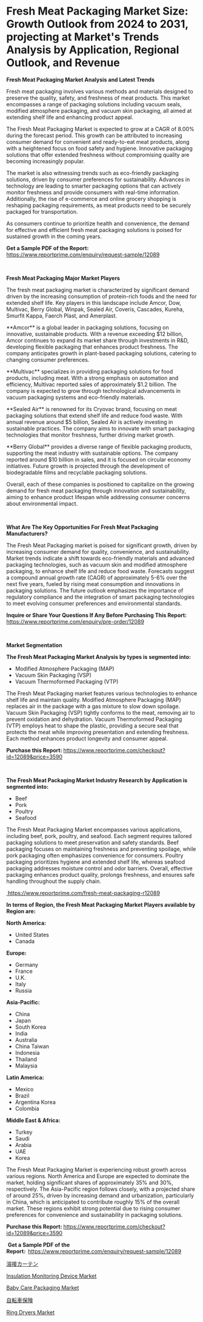 <p><h1>Fresh Meat Packaging Market Size: Growth Outlook from 2024 to 2031, projecting at Market's Trends Analysis by Application, Regional Outlook, and Revenue</h1></p><p><strong>Fresh Meat Packaging Market Analysis and Latest Trends</strong></p>
<p><p>Fresh meat packaging involves various methods and materials designed to preserve the quality, safety, and freshness of meat products. This market encompasses a range of packaging solutions including vacuum seals, modified atmosphere packaging, and vacuum skin packaging, all aimed at extending shelf life and enhancing product appeal.</p><p>The Fresh Meat Packaging Market is expected to grow at a CAGR of 8.00% during the forecast period. This growth can be attributed to increasing consumer demand for convenient and ready-to-eat meat products, along with a heightened focus on food safety and hygiene. Innovative packaging solutions that offer extended freshness without compromising quality are becoming increasingly popular.</p><p>The market is also witnessing trends such as eco-friendly packaging solutions, driven by consumer preferences for sustainability. Advances in technology are leading to smarter packaging options that can actively monitor freshness and provide consumers with real-time information. Additionally, the rise of e-commerce and online grocery shopping is reshaping packaging requirements, as meat products need to be securely packaged for transportation.</p><p>As consumers continue to prioritize health and convenience, the demand for effective and efficient fresh meat packaging solutions is poised for sustained growth in the coming years.</p></p>
<p><strong>Get a Sample PDF of the Report:&nbsp;</strong> <a href="https://www.reportprime.com/enquiry/request-sample/12089">https://www.reportprime.com/enquiry/request-sample/12089</a></p>
<p>&nbsp;</p>
<p><strong>Fresh Meat Packaging Major Market Players</strong></p>
<p><p>The fresh meat packaging market is characterized by significant demand driven by the increasing consumption of protein-rich foods and the need for extended shelf life. Key players in this landscape include Amcor, Dow, Multivac, Berry Global, Winpak, Sealed Air, Coveris, Cascades, Kureha, Smurfit Kappa, Faerch Plast, and Amerplast.</p><p>**Amcor** is a global leader in packaging solutions, focusing on innovative, sustainable products. With a revenue exceeding $12 billion, Amcor continues to expand its market share through investments in R&D, developing flexible packaging that enhances product freshness. The company anticipates growth in plant-based packaging solutions, catering to changing consumer preferences.</p><p>**Multivac** specializes in providing packaging solutions for food products, including meat. With a strong emphasis on automation and efficiency, Multivac reported sales of approximately $1.2 billion. The company is expected to grow through technological advancements in vacuum packaging systems and eco-friendly materials.</p><p>**Sealed Air** is renowned for its Cryovac brand, focusing on meat packaging solutions that extend shelf life and reduce food waste. With annual revenue around $5 billion, Sealed Air is actively investing in sustainable practices. The company aims to innovate with smart packaging technologies that monitor freshness, further driving market growth.</p><p>**Berry Global** provides a diverse range of flexible packaging products, supporting the meat industry with sustainable options. The company reported around $10 billion in sales, and it is focused on circular economy initiatives. Future growth is projected through the development of biodegradable films and recyclable packaging solutions.</p><p>Overall, each of these companies is positioned to capitalize on the growing demand for fresh meat packaging through innovation and sustainability, aiming to enhance product lifespan while addressing consumer concerns about environmental impact.</p></p>
<p>&nbsp;</p>
<p><strong>What Are The Key Opportunities For Fresh Meat Packaging Manufacturers?</strong></p>
<p><p>The Fresh Meat Packaging market is poised for significant growth, driven by increasing consumer demand for quality, convenience, and sustainability. Market trends indicate a shift towards eco-friendly materials and advanced packaging technologies, such as vacuum skin and modified atmosphere packaging, to enhance shelf life and reduce food waste. Forecasts suggest a compound annual growth rate (CAGR) of approximately 5-6% over the next five years, fueled by rising meat consumption and innovations in packaging solutions. The future outlook emphasizes the importance of regulatory compliance and the integration of smart packaging technologies to meet evolving consumer preferences and environmental standards.</p></p>
<p><strong>Inquire or Share Your Questions If Any Before Purchasing This Report:</strong> <a href="https://www.reportprime.com/enquiry/pre-order/12089">https://www.reportprime.com/enquiry/pre-order/12089</a></p>
<p>&nbsp;</p>
<p><strong>Market Segmentation</strong></p>
<p><strong>The Fresh Meat Packaging Market Analysis by types is segmented into:</strong></p>
<p><ul><li>Modified Atmosphere Packaging (MAP)</li><li>Vacuum Skin Packaging (VSP)</li><li>Vacuum Thermoformed Packaging (VTP)</li></ul></p>
<p><p>The Fresh Meat Packaging market features various technologies to enhance shelf life and maintain quality. Modified Atmosphere Packaging (MAP) replaces air in the package with a gas mixture to slow down spoilage. Vacuum Skin Packaging (VSP) tightly conforms to the meat, removing air to prevent oxidation and dehydration. Vacuum Thermoformed Packaging (VTP) employs heat to shape the plastic, providing a secure seal that protects the meat while improving presentation and extending freshness. Each method enhances product longevity and consumer appeal.</p></p>
<p><strong>Purchase this Report:&nbsp;</strong><a href="https://www.reportprime.com/checkout?id=12089&price=3590">https://www.reportprime.com/checkout?id=12089&price=3590</a></p>
<p>&nbsp;</p>
<p><strong>The Fresh Meat Packaging Market Industry Research by Application is segmented into:</strong></p>
<p><ul><li>Beef</li><li>Pork</li><li>Poultry</li><li>Seafood</li></ul></p>
<p><p>The Fresh Meat Packaging Market encompasses various applications, including beef, pork, poultry, and seafood. Each segment requires tailored packaging solutions to meet preservation and safety standards. Beef packaging focuses on maintaining freshness and preventing spoilage, while pork packaging often emphasizes convenience for consumers. Poultry packaging prioritizes hygiene and extended shelf life, whereas seafood packaging addresses moisture control and odor barriers. Overall, effective packaging enhances product quality, prolongs freshness, and ensures safe handling throughout the supply chain.</p></p>
<p><a href="https://www.reportprime.com/fresh-meat-packaging-r12089">&nbsp;https://www.reportprime.com/fresh-meat-packaging-r12089</a></p>
<p><strong>In terms of Region, the Fresh Meat Packaging Market Players available by Region are:</strong></p>
<p>
    <p> <strong> North America: </strong>
        <ul>
            <li>United States</li>
            <li>Canada</li>
        </ul>
        </p> 
    <p> <strong> Europe: </strong>
        <ul>
            <li>Germany</li>
            <li>France</li>
            <li>U.K.</li>
            <li>Italy</li>
            <li>Russia</li>
        </ul>
        </p> 
    <p> <strong> Asia-Pacific: </strong>
        <ul>
            <li>China</li>
            <li>Japan</li>
            <li>South Korea</li>
            <li>India</li>
            <li>Australia</li>
            <li>China Taiwan</li>
            <li>Indonesia</li>
            <li>Thailand</li>
            <li>Malaysia</li>
        </ul>
        </p> 
    <p> <strong> Latin America: </strong>
        <ul>
            <li>Mexico</li>
            <li>Brazil</li>
            <li>Argentina Korea</li>
            <li>Colombia</li>
        </ul>
        </p> 
    <p> <strong> Middle East & Africa: </strong>
        <ul>
            <li>Turkey</li>
            <li>Saudi</li>
            <li>Arabia</li>
            <li>UAE</li>
            <li>Korea</li>
        </ul>
    </p>
    </p>
<p><p>The Fresh Meat Packaging Market is experiencing robust growth across various regions. North America and Europe are expected to dominate the market, holding significant shares of approximately 35% and 30%, respectively. The Asia-Pacific region follows closely, with a projected share of around 25%, driven by increasing demand and urbanization, particularly in China, which is anticipated to contribute roughly 15% of the overall market. These regions exhibit strong potential due to rising consumer preferences for convenience and sustainability in packaging solutions.</p></p>
<p><strong>Purchase this Report: </strong><a href="https://www.reportprime.com/checkout?id=12089&price=3590">https://www.reportprime.com/checkout?id=12089&price=3590</a></p>
<p>&nbsp;<strong>Get a Sample PDF of the Report:&nbsp;&nbsp;</strong><a href="https://www.reportprime.com/enquiry/request-sample/12089">https://www.reportprime.com/enquiry/request-sample/12089</a></p>
<p><strong></strong></p>
<p><p><a href="https://medium.com/@ridleydamion/%E6%BA%B6%E6%8E%A5%E3%82%AB%E3%83%BC%E3%83%86%E3%83%B3%E5%B8%82%E5%A0%B4%E3%81%AE%E8%A6%8F%E6%A8%A1%E3%81%A8%E3%82%B7%E3%82%A7%E3%82%A2%E5%88%86%E6%9E%90-%E6%88%90%E9%95%B7%E3%83%88%E3%83%AC%E3%83%B3%E3%83%89%E3%81%A8%E4%BA%88%E6%B8%AC2024%E5%B9%B4-2031%E5%B9%B4-f02d2e0d5747">溶接カーテン</a></p><p><a href="https://issuu.com/reportprime-2/docs/insulation-monitoring-device-market_9a15e13c84d43a">Insulation Monitoring Device Market</a></p><p><a href="https://issuu.com/reportprime-2/docs/baby-care-packaging-market-size-203_26843c495f740c">Baby Care Packaging Market</a></p><p><a href="https://medium.com/@novastamm2023/%E8%87%AA%E8%BB%A2%E8%BB%8A%E4%BF%9D%E9%99%BA%E5%B8%82%E5%A0%B4%E3%81%AE%E5%8B%95%E5%90%91%E3%81%A8%E5%88%86%E6%9E%90-%E5%B0%86%E6%9D%A5%E3%81%AE%E6%88%90%E9%95%B7%E3%81%AE%E6%A9%9F%E4%BC%9A%E3%81%A8%E8%AA%B2%E9%A1%8C-2024%E5%B9%B4-2031%E5%B9%B4-174f0488d441">自転車保険</a></p><p><a href="https://medium.com/@nathalelly87957/insights-into-ring-dryers-market-share-and-competitive-landscape-for-period-from-2024-to-2031-e7505159aaaf">Ring Dryers Market</a></p></p>